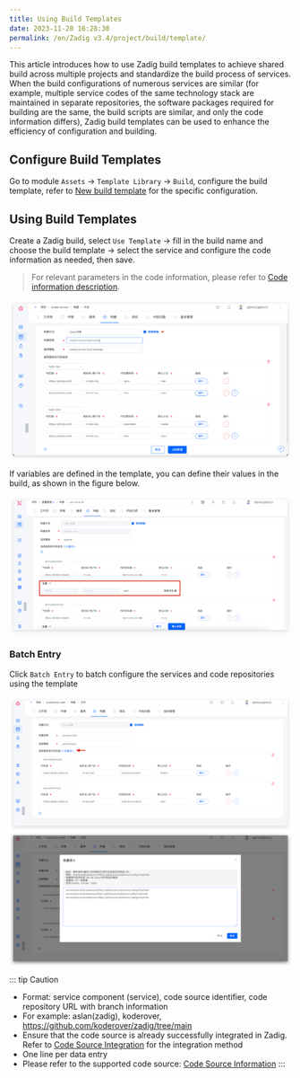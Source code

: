```yaml
---
title: Using Build Templates
date: 2023-11-20 16:28:30
permalink: /en/Zadig v3.4/project/build/template/
---
```


This article introduces how to use Zadig build templates to achieve shared build across multiple projects and standardize the build process of services. When the build configurations of numerous services are similar (for example, multiple service codes of the same technology stack are maintained in separate repositories, the software packages required for building are the same, the build scripts are similar, and only the code information differs), Zadig build templates can be used to enhance the efficiency of configuration and building.

## Configure Build Templates

Go to module `Assets` → `Template Library` → `Build`, configure the build template, refer to [New build template](/en/Zadig%20v3.4/template/build/#new-build-template) for the specific configuration.

## Using Build Templates

Create a Zadig build, select `Use Template` → fill in the build name and choose the build template → select the service and configure the code information as needed, then save.

> For relevant parameters in the code information, please refer to [Code information description](/en/Zadig%20v3.4/project/build/#code-information).

![Build Templates](../../../_images/create_build_with_template.png)

If variables are defined in the template, you can define their values in the build, as shown in the figure below.

![Build Templates](../../../_images/create_build_with_template_3.png)

### Batch Entry

Click `Batch Entry` to batch configure the services and code repositories using the template

![Build Templates](../../../_images/create_build_with_template_1.png)
![Build Templates](../../../_images/create_build_with_template_2.png)

::: tip Caution
- Format: service component (service), code source identifier, code repository URL with branch information
- For example: aslan(zadig), koderover, https://github.com/koderover/zadig/tree/main
- Ensure that the code source is already successfully integrated in Zadig. Refer to [Code Source Integration](/en/Zadig%20v3.4/settings/codehost/overview) for the integration method
- One line per data entry
- Please refer to the supported code source: [Code Source Information](/en/Zadig%20v3.4/settings/codehost/overview/#function-compatibility-list)
:::
